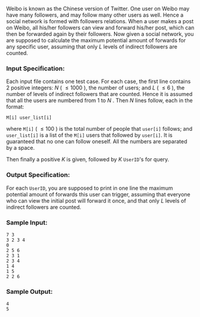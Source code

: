 <!-- Title
Forwards on Weibo (30)
-->
Weibo is known as the Chinese version of Twitter. One user on Weibo may have
many followers, and may follow many other users as well. Hence a social
network is formed with followers relations. When a user makes a post on Weibo,
all his/her followers can view and forward his/her post, which can then be
forwarded again by their followers. Now given a social network, you are
supposed to calculate the maximum potential amount of forwards for any
specific user, assuming that only $L$ levels of indirect followers are
counted.

### Input Specification:

Each input file contains one test case. For each case, the first line contains
2 positive integers: $N$ ( $\le 1000$ ), the number of users; and $L$ ( $\le
6$ ), the number of levels of indirect followers that are counted. Hence it is
assumed that all the users are numbered from 1 to $N$ . Then $N$ lines follow,
each in the format:

```
M[i] user_list[i]
```

where `M[i]` ( $\le 100$ ) is the total number of people that `user[i]`
follows; and `user_list[i]` is a list of the `M[i]` users that followed by
`user[i]`. It is guaranteed that no one can follow oneself. All the numbers
are separated by a space.

Then finally a positive $K$ is given, followed by $K$ `UserID`'s for query.

### Output Specification:

For each `UserID`, you are supposed to print in one line the maximum potential
amount of forwards this user can trigger, assuming that everyone who can view
the initial post will forward it once, and that only $L$ levels of indirect
followers are counted.

### Sample Input:

```
7 3
3 2 3 4
0
2 5 6
2 3 1
2 3 4
1 4
1 5
2 2 6
```

### Sample Output:

```
4
5
```
